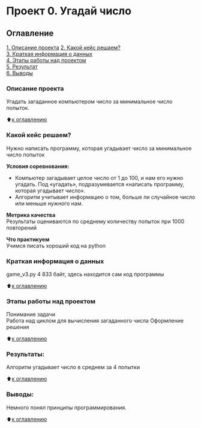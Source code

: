 # Проект 0. Угадай число

## Оглавление  
[1. Описание проекта](https://github.com/Rippoz39/HomeWork/tree/Master/HomeWork/game_v3/README.md#Описание-проекта) 
[2. Какой кейс решаем?](https://github.com/Rippoz39/HomeWork/tree/Master/HomeWork/game_v3/README.md#Какой-кейс-решаем)  
[3. Краткая информация о данных](https://github.com/Rippoz39/HomeWork/tree/Master/HomeWork/game_v3/README.md#Краткая-информация-о-данных)  
[4. Этапы работы над проектом](https://github.com/Rippoz39/HomeWork/tree/Master/HomeWork/game_v3/README.md#Этапы-работы-над-проектом)  
[5. Результат](https://github.com/Rippoz39/HomeWork/tree/Master/HomeWork/game_v3/README.md#Результат)    
[6. Выводы](https://github.com/Rippoz39/HomeWork/tree/Master/HomeWork/game_v3/README.md#Выводы) 

### Описание проекта    
Угадать загаданное компьютером число за минимальное число попыток.

:arrow_up:[к оглавлению](_)


### Какой кейс решаем?    
Нужно написать программу, которая угадывает число за минимальное число попыток

**Условия соревнования:**  
- Компьютер загадывает целое число от 1 до 100, и нам его нужно угадать. Под «угадать», подразумевается «написать программу, которая угадывает число».
- Алгоритм учитывает информацию о том, больше ли случайное число или меньше нужного нам.

**Метрика качества**     
Результаты оцениваются по среднему количеству попыток при 1000 повторений 

**Что практикуем**     
Учимся писать хороший код на python


### Краткая информация о данных
game_v3.py 4 833 байт, здесь находится сам код программы
  
:arrow_up:[к оглавлению](https://github.com/Rippoz39/HomeWork/tree/Master/HomeWork/game_v3/README.md#Оглавление)


### Этапы работы над проектом
Понимание задачи  
Работа над циклом для вычисления загаданного числа
Оформление решения


:arrow_up:[к оглавлению](https://github.com/Rippoz39/HomeWork/tree/Master/HomeWork/game_v3/README.md#Оглавление)


### Результаты:  
Алгоритм угадывает число в среднем за 4 попытки

:arrow_up:[к оглавлению](https://github.com/Rippoz39/HomeWork/tree/Master/HomeWork/game_v3/README.md#Оглавление)


### Выводы:  
Немного понял принципы программирования.

:arrow_up:[к оглавлению](https://github.com/Rippoz39/HomeWork/tree/Master/HomeWork/game_v3/README.md#Оглавление)